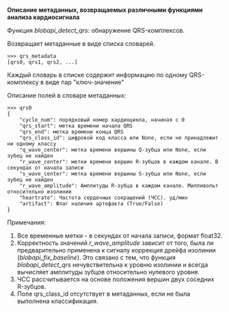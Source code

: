 **Описание метаданных, возвращаемых различными функциями анализа кардиосигнала**

Функция *blobapi_detect_qrs*: обнаружение QRS-комплексов.

Возвращает метаданные в виде списка словарей.

```
>>> qrs_metadata
[qrs0, qrs1, qrs2, ...]
```
Каждый словарь в списке содержит информацию по одному QRS-комплексу в виде пар "ключ-значение"

Описание полей в словаре метаданных:

```
>>> qrs0
{
    "cycle_num": порядковый номер кардиоцикла, начиная с 0
    "qrs_start": метка времени начала QRS
    "qrs_end": метка времени конца QRS
    "qrs_class_id": цифровой код класса или None, если не принадлежит ни одному классу
    "q_wave_center": метка времени вершины Q-зубца или None, если зубец не найден
    "r_wave_center": метки времени вершин R-зубцов в каждом канале. В секундах от начала записи
    "s_wave_center": метка времени вершины S-зубца или None, если зубец не найден
    "r_wave_amplitude": Амплитуды R-зубца в каждом канале. Милливольт относительно изолинии
    "heartrate": Частота сердечных сокращений (ЧСС). уд/мин
    "artifact": Флаг наличия артефакта (True/False)
}
```

Примечания:

1. Все временные метки - в секундах от начала записи, формат float32.
2. Корректность значений *r_wave_amplitude* зависит от того, была ли предварительно
применена к сигналу коррекция дрейфа изолинии (*blobapi_fix_baseline*).
Это связано с тем, что функция *blobapi_detect_qrs* нечувствительна
к уровню изолинии и всегда вычисляет амплитуды зубцов относительно нулевого уровня.
3. ЧСС рассчитывается на основе положения вершин двух соседних R-зубцов.
4. Поле qrs_class_id отсутствует в метаданных, если не была выполнена классификация.

